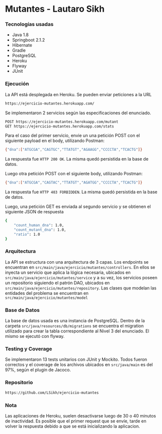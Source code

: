 # Mutantes - Lautaro Sikh

### Tecnologías usadas

* Java 1.8
* Springboot 2.1.2
* Hibernate
* Gradle
* PostgreSQL
* Heroku
* Flyway 
* JUnit

### Ejecución

La API está desplegada en Heroku. Se pueden enviar peticiones a la URL

```sh
https://ejercicio-mutantes.herokuapp.com/
```
Se implementaron 2 servicios según las especificaciones del enunciado.

```sh
POST https://ejercicio-mutantes.herokuapp.com/mutant
GET https://ejercicio-mutantes.herokuapp.com/stats
```

Para el caso del primer servicio, envie un una petición POST con el siguiente payload en el body, utilizando Postman:
```sh
{"dna":["ATGCGA","CAGTGC","TTATGT","AGAAGG","CCCCTA","TCACTG"]}
```
La respuesta fue `HTTP 200 OK`. La misma quedó persistida en la base de datos.

Luego otra petición POST con el siguiente body, utilizando Postman:
```sh
{"dna":["ATGCGA","CAGTAC","TTATGT","AGATGG","CCCCTA","TCACTG"]}
```
La respuesta fue `HTTP 403 FORBIDDEN`. La misma quedó persistida en la base de datos.

Luego, una petición GET es enviada al segundo servicio y se obtienen el siguiente JSON de respuesta
```sh
{
    "count_human_dna": 1.0,
    "count_mutant_dna": 1.0,
    "ratio": 1.0
}
```

### Arquitectura
La API se estructura con una arquitectura de 3 capas. Los endpoints se encuentran en `src/main/java/ejercicio/mutantes/controllers`. 
En ellos se inyecta un servicio que aplica la lógica necesaria, ubicados en `src/main/java/ejercicio/mutantes/service` y a su vez, los servicios poseen un repositorio siguiendo el patrón DAO, ubicados en `src/main/java/ejercicio/mutantes/repository`. Las clases que modelan las entidades del problema se encuentran en `src/main/java/ejercicio/mutantes/model`

### Base de Datos
La base de datos usada es una instancia de PostgreSQL. Dentro de la carpeta `src/java/resources/db/migrations` se encuentra el migration utilizado para crear la tabla correspondiente al Nivel 3 del enunciado. El mismo se ejecutó con flyway.

### Testing y Coverage

Se implementaron 13 tests unitarios con JUnit y Mockito. Todos fueron correctos y el coverage de los archivos ubicados en `src/java/main` es del 97%, según el plugin de Jacoco.

### Repositorio

```sh
https://github.com/LSikh/ejercicio-mutantes
```

### Nota

Las aplicaciones de Heroku, suelen desactivarse luego de 30 o 40 minutos de inactividad. Es posible que el primer request que se envíe, tarde en volver la respuesta debido a que se está inicializando la aplicacion.
